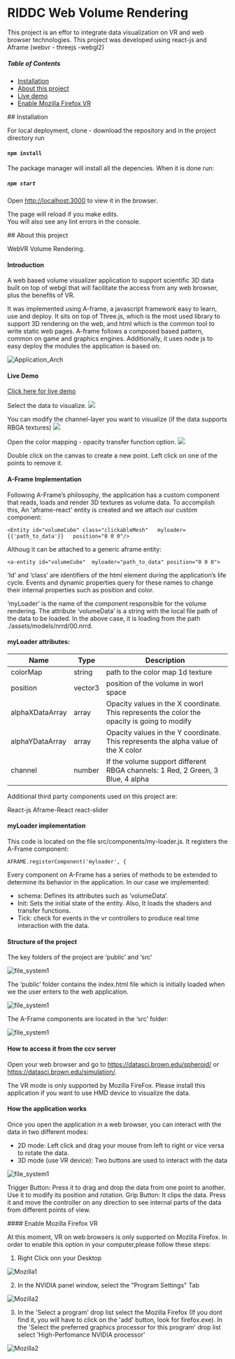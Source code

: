 # RIDDC Web Volume Rendering

This project is an effor to integrate data visualization on VR and web browser technologies.
This project was developed using react-js and Aframe (webvr - threejs -webgl2)

##### Table of Contents
* [Installation](#Installation)
* [About this project](#About)
* [Live demo](#Demo)
* [Enable Mozilla Firefox VR](#FireFoxVR)

<a name="Installation"/>
## Installation

For local deployment, clone - download the repository and in the project directory run

#### `npm install`

The package manager will install all the depencies. When it is done run:

##### `npm start`

Open [http://localhost:3000](http://localhost:3000) to view it in the browser.

The page will reload if you make edits.<br>
You will also see any lint errors in the console.

<a name="About"/>
## About this project


WebVR Volume Rendering.

#### Introduction

A web based volume visualizer application to support scientific 3D data built on top of webgl that will facilitate the access from any web browser, plus the benefits of VR.

It was implemented using A-frame, a javascript framework easy to learn, use and deploy. It sits on top of Three.js, which is the most used library to support 3D rendering on the web, and html which is the common tool to write static web pages. A-frame follows a composed based pattern, common on game and graphics engines. Additionally, it uses node js to easy deploy the modules the application is based on.

![Application_Arch](./public/assets/images/howto/archit.png)

<a name="Demo"/>

#### Live Demo

[Click here for live demo](https://datasci.brown.edu/volume-vr/)

Select the data to visualize.
![](./public/assets/images/howto/View1.png)

You can modify the channel-layer you want to visualize (if the data supports RBGA textures)
![](./public/assets/images/howto/View2.png)

Open the color mapping - opacity transfer function option.
![](./public/assets/images/howto/View3.png)

Double click on the canvas to create a new point. Left click on one of the points to remove it.

#### A-Frame Implementation

Following A-Frame’s philosophy, the application has a custom component that reads, loads and render 3D textures as volume data. To accomplish this, An 'aframe-react' entity is created and we attach our custom component:

    <Entity id="volumeCube" class="clickableMesh"   myloader={{'path_to_data'}}   position="0 0 0"/>

Althoug it can be attached to a generic aframe entity:

    <a-entity id="volumeCube"  myloader="path_to_data" position="0 0 0">

‘Id’ and ‘class’ are identifiers of the html element during the application’s life cycle. Events and dynamic properties query for these names to change their internal properties such as position and color.

‘myLoader’ is the name of the component responsible for the volume rendering. The attribute ‘volumeData’ is a string with the local file path of the data to be loaded. In the above case, it is loading from the path ./assets/models/nrrd/00.nrrd.

#### myLoader attributes:

|  Name         | Type          | Description  |
| ------------- | ------------- | ------------- |
| colorMap  | string  | path to the color map 1d texture   |
| position | vector3  | position of the volume in worl space |
| alphaXDataArray   | array  | Opacity values in the X coordinate. This represents the color the opacity is going to modify |
| alphaYDataArray   | array  | Opacity values in the Y coordinate. This represents the alpha value of the X color  |
| channel | number  | If the volume support different RBGA channels: 1 Red, 2 Green, 3 Blue, 4 alpha |


Additional third party components used on this project are:

React-js
Aframe-React
react-slider


#### myLoader implementation

This code is located on the file src/components/my-loader.js. It registers the A-Frame component:

    AFRAME.registerComponent('myloader', {

Every component on A-Frame has a series of methods to be extended to determine its behavior  in the application. In our case we implemented:

* schema:  Defines its attributes such as ‘volumeData’.
* Init: Sets the initial state of the entity. Also, It loads the shaders and transfer functions.
* Tick: check for events in the vr controllers to produce real time interaction with the data.


#### Structure of the project

The key folders of the project are ‘public’ and ‘src’

![file_system1](./public/assets/images/howto/filesystem.png)

The ‘public’ folder contains the index.html file which is initially loaded when we the user enters to the web application.

![file_system1](./public/assets/images/howto/filesystem2.png)

The A-Frame components are located in the ‘src’ folder:

![file_system1](./public/assets/images/howto/filesystem3.png)

#### How to access it from the ccv server

Open your web browser and go to https://datasci.brown.edu/spheroid/ or https://datasci.brown.edu/simulation/.

The VR mode is only supported by Mozilla FireFox. Please install this application if you want to use HMD device to visualize the data.

#### How the application works

Once you open the application in a web browser, you can interact with the data in two different modes:
* 2D mode: Left click and drag your mouse from left to right or vice versa to rotate the data.
* 3D mode (use VR device): Two buttons are used to interact with the data

![file_system1](./public/assets/images/howto/controller.png)

Trigger Button: Press it to drag and drop the data from one point to another. Use it to modify its position and rotation.
Grip Button: It clips the data. Press it and move the controller on any direction to see internal parts of the data from different points of view.

<a name="FireFoxVR"/>
#### Enable Mozilla Firefox VR

At this moment, VR on web browsers is only supported on Mozilla Firefox. In order to enable this option in your computer,please follow these steps:

1. Right Click onn your Desktop

![Mozilla1](./public/assets/images/howto/mozilla1.png)

2. In the NVIDIA panel window, select the "Program Settings" Tab

![Mozilla2](./public/assets/images/howto/mozilla2.png)

3. In the 'Select a program' drop list select the Mozilla Firefox (If you dont find it, you will have to click on the 'add' button, look for firefox.exe). In the 'Select the preferred graphics processor for this program' drop list select 'High-Perfomance NVIDIA processor'

![Mozilla2](./public/assets/images/howto/mozilla3.png)
